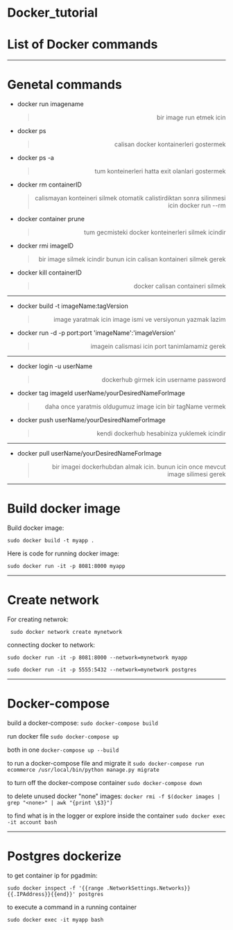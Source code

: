 # Docker_tutorial
# List of Docker commands
_________________________________________________________________________________________________
# Genetal commands
- docker run imagename
    > <p dir="rtl" align="right">bir image run etmek icin</p>

- docker ps
    > <p dir="rtl" align="right">calisan docker kontainerleri gostermek</p>

- docker ps -a
    > <p dir="rtl" align="right">tum konteinerleri hatta exit olanlari gostermek</p>

- docker rm containerID
    > <p dir="rtl" align="right">calismayan konteineri silmek otomatik calistirdiktan sonra silinmesi icin docker run --rm</p>

- docker container prune
    > <p dir="rtl" align="right">tum gecmisteki docker konteinerleri silmek icindir</p>

- docker rmi imageID
    > <p dir="rtl" align="right">bir image silmek icindir bunun icin calisan kontaineri silmek gerek</p>

- docker kill containerID
    > <p dir="rtl" align="right">docker calisan containeri silmek </p>
_________________________________________________________________________________________________

- docker build -t imageName:tagVersion
    > <p dir="rtl" align="right">image yaratmak icin image ismi ve versiyonun yazmak lazim</p>

- docker run -d -p port:port 'imageName':'imageVersion'
    > <p dir="rtl" align="right">imagein calismasi icin port tanimlamamiz gerek</p>
__________________________________________________________________________________________________
- docker login -u userName
    > <p dir="rtl" align="right">dockerhub girmek icin username password</p>

- docker tag imageId userName/yourDesiredNameForImage
    > <p dir="rtl" align="right">daha once yaratmis oldugumuz image icin bir tagName vermek</p>

- docker push userName/yourDesiredNameForImage
    > <p dir="rtl" align="right">kendi dockerhub hesabiniza yuklemek icindir</p>
___________________________________________________________________________________________________
- docker pull userName/yourDesiredNameForImage
    > <p dir="rtl" align="right">bir imagei dockerhubdan almak icin. bunun icin once mevcut image silimesi gerek</p>
___________________________________________________________________________________________________
 # Build docker image
 
 Build docker image:
 
 `sudo docker build -t myapp .`
 
 Here is code for running docker image:
 
 `sudo docker run -it -p 8081:8000 myapp`
 __________________________________________________________________________________________________
# Create network

For creating netwrok:
 
 ` sudo docker network create mynetwork`
 
 connecting docker to network:
 
 `sudo docker run -it -p 8081:8000 --network=mynetwork myapp`
 
 `sudo docker run -it -p 5555:5432 --network=mynetwork postgres`
 ___________________________________________________________________________________________________
 # Docker-compose 
 
  build a docker-compose:
 `sudo docker-compose build`
 
 run docker file
 `sudo docker-compose up`
 
 both in one
 `docker-compose up --build`
 
 to run a docker-compose file and migrate it
`sudo docker-compose run ecommerce /usr/local/bin/python manage.py migrate`

to turn off the docker-compose container
`sudo docker-compose down`

to delete unused docker "none" images:
`docker rmi -f $(docker images | grep "<none>" | awk "{print \$3}")`

to find what is in the logger or explore inside the container
`sudo docker exec -it account bash`

  ___________________________________________________________________________________________________
 # Postgres dockerize
 
 to get container ip for pgadmin:

`sudo docker inspect -f '{{range .NetworkSettings.Networks}}{{.IPAddress}}{{end}}' postgres`

to execute a command in a running container

`sudo docker exec -it myapp bash`
 
 
 

